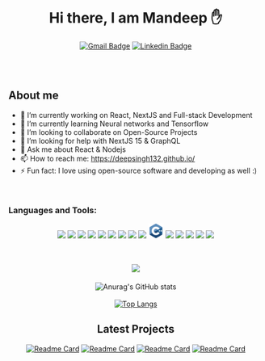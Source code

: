 <div align="center">

# Hi there, I am Mandeep ✋


[![Gmail Badge](https://img.shields.io/badge/-Gmail-c14438?style=social&logo=Gmail&logoColor=red&link=mailto:mandeeparora132@gmail.com)](mailto:mandeeparora132@gmail.com)
[![Linkedin Badge](https://img.shields.io/badge/-MandeepSingh-blue?style=social&logo=Linkedin&logoColor=blue&link=https://www.linkedin.com/in/deepsingh132)](https://www.linkedin.com/in/deepsingh132/)
<!--[![Twitter Badge](http://img.shields.io/badge/-@HackBaba-1ca0f1?style=social&logo=twitter&logoColor=blue&link=https://twitter.com/hackbaba132)](https://twitter.com/thehackbaba132) -->
<!--[![Medium Badge](https://img.shields.io/badge/-@HackBaba-03a57a?style=social&labelColor=black&logo=Medium&link=https://medium.com/@hackbaba132)](https://medium.com/@hackbaba)-->

</div>

<br>
<br>
  
## About me

- 🔭 I’m currently working on React, NextJS and Full-stack Development
- 🌱 I’m currently learning Neural networks and Tensorflow
- 👯 I’m looking to collaborate on Open-Source Projects
- 🤔 I’m looking for help with NextJS 15 & GraphQL
- 💬 Ask me about React & Nodejs 
- 📫 How to reach me: https://deepsingh132.github.io/
- ⚡ Fun fact: I love using open-source software and developing as well :)

<br>

### **Languages and Tools:**

<div align="center">
<code><img height="30" src="https://upload.wikimedia.org/wikipedia/commons/thumb/3/38/HTML5_Badge.svg/800px-HTML5_Badge.svg.png"></code>
<code><img height="30" src="https://upload.wikimedia.org/wikipedia/commons/thumb/6/62/CSS3_logo.svg/2048px-CSS3_logo.svg.png"></code>
<code><img height="30" src="https://upload.wikimedia.org/wikipedia/commons/thumb/6/6a/JavaScript-logo.png/800px-JavaScript-logo.png"></code>
<code><img height="30" src="https://upload.wikimedia.org/wikipedia/commons/thumb/4/4c/Typescript_logo_2020.svg/2048px-Typescript_logo_2020.svg.png"></code>
<code><img height="30" src="https://upload.wikimedia.org/wikipedia/commons/thumb/a/a7/React-icon.svg/1200px-React-icon.svg.png"></code>
<code><img height="30" src="https://cdn.worldvectorlogo.com/logos/next-js.svg"></code>
<code><img height="30" src="https://banner2.cleanpng.com/20180425/jrw/kisspng-node-js-javascript-web-application-express-js-comp-5ae0f84e2a4242.1423638015246930701731.jpg"></code>
<code><img height="30" src="https://cdn.icon-icons.com/icons2/2415/PNG/512/mongodb_original_logo_icon_146424.png"></code>
<code><img height="30" src="https://camo.githubusercontent.com/f85f882cb31eeaeee657ec955313015c30378e8f56c3dc2f06933b617a276cfd/68747470733a2f2f77372e706e6777696e672e636f6d2f706e67732f3734372f3739382f706e672d7472616e73706172656e742d6d7973716c2d6c6f676f2d6d7973716c2d64617461626173652d7765622d646576656c6f706d656e742d636f6d70757465722d736f6674776172652d646f6c7068696e2d6d6172696e652d6d616d6d616c2d616e696d616c732d746578742d7468756d626e61696c2e706e67"></code>
<code><img height="30" src="https://raw.githubusercontent.com/github/explore/80688e429a7d4ef2fca1e82350fe8e3517d3494d/topics/cpp/cpp.png"></code>
<code><img height="30" src="https://seeklogo.com/images/J/java-logo-7F8B35BAB3-seeklogo.com.png"></code>
<code><img height="30" src="https://camo.githubusercontent.com/91de473fa3f2f749a56effc3e64f1049d108251f/68747470733a2f2f75706c6f61642e77696b696d656469612e6f72672f77696b6970656469612f636f6d6d6f6e732f7468756d622f632f63332f507974686f6e2d6c6f676f2d6e6f746578742e7376672f37363870782d507974686f6e2d6c6f676f2d6e6f746578742e7376672e706e67"></code>
<code><img height="30" src="https://git-scm.com/images/logos/logomark-orange@2x.png"></code>
<code><img height="30" src="https://github.githubassets.com/images/modules/logos_page/Octocat.png"></code>
<code><img height="30" src="https://cdn.freebiesupply.com/logos/large/2x/firebase-1-logo-png-transparent.png"></code>

<br>
<br>
<br>

![](https://komarev.com/ghpvc/?username=deepsingh132&color=brightgreen&base=500)
<br>
<br>
![Anurag's GitHub stats](https://github-readme-stats.vercel.app/api?username=deepsingh132&hide_rank=true&show_icons=true&theme=transparent) <br/><br/>
[![Top Langs](https://github-readme-stats.vercel.app/api/top-langs/?username=deepsingh132&layout=donut&theme=tokyonight&langs_count=5&hide=dart,kotlin,scss,c%2B%2B,java)](https://github.com/anuraghazra/github-readme-stats)



## Latest Projects

[![Readme Card](https://github-readme-stats.vercel.app/api/pin/?username=deepsingh132&repo=aionair&show_owner=true)](https://github.com/deepsingh132/aionair)
[![Readme Card](https://github-readme-stats.vercel.app/api/pin/?username=deepsingh132&repo=artsphere&show_owner=true)](https://github.com/deepsingh132/artsphere)
[![Readme Card](https://github-readme-stats.vercel.app/api/pin/?username=deepsingh132&repo=booksby&show_owner=true)](https://github.com/deepsingh132/booksby)
[![Readme Card](https://github-readme-stats.vercel.app/api/pin/?username=deepsingh132&repo=cuchat&show_owner=true)](https://github.com/deepsingh132/cuchat)

</div>


